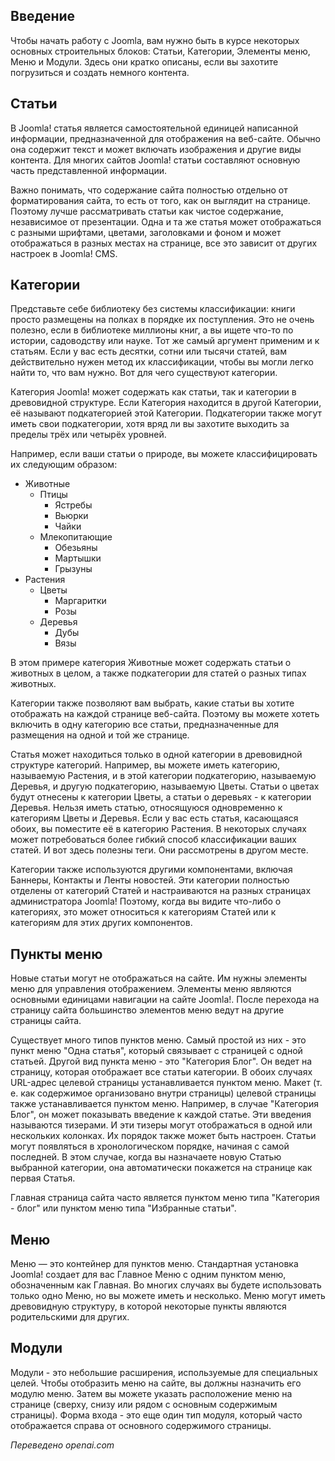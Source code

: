 <!-- Filename: J4.x:Articles_and_categories / Display title: Основные концепции -->

## Введение

Чтобы начать работу с Joomla, вам нужно быть в курсе некоторых основных строительных блоков: Статьи, Категории, Элементы меню, Меню и Модули. Здесь они кратко описаны, если вы захотите погрузиться и создать немного контента.

## Статьи

В Joomla! статья является самостоятельной единицей написанной информации, предназначенной для отображения на веб-сайте. Обычно она содержит текст и может включать изображения и другие виды контента. Для многих сайтов Joomla! статьи составляют основную часть представленной информации.

Важно понимать, что содержание сайта полностью отдельно от форматирования сайта, то есть от того, как он выглядит на странице. Поэтому лучше рассматривать статьи как чистое содержание, независимое от презентации. Одна и та же статья может отображаться с разными шрифтами, цветами, заголовками и фоном и может отображаться в разных местах на странице, все это зависит от других настроек в Joomla! CMS.

## Категории

Представьте себе библиотеку без системы классификации: книги просто размещены на полках в порядке их поступления. Это не очень полезно, если в библиотеке миллионы книг, а вы ищете что-то по истории, садоводству или науке. Тот же самый аргумент применим и к статьям. Если у вас есть десятки, сотни или тысячи статей, вам действительно нужен метод их классификации, чтобы вы могли легко найти то, что вам нужно. Вот для чего существуют категории.

Категория Joomla! может содержать как статьи, так и категории в древовидной структуре. Если Категория находится в другой Категории, её называют подкатегорией этой Категории. Подкатегории также могут иметь свои подкатегории, хотя вряд ли вы захотите выходить за пределы трёх или четырёх уровней.

Например, если ваши статьи о природе, вы можете классифицировать их следующим образом:

- Животные
  - Птицы
    - Ястребы
    - Вьюрки
    - Чайки
  - Млекопитающие
    - Обезьяны
    - Мартышки
    - Грызуны
- Растения
  - Цветы
    - Маргаритки
    - Розы
  - Деревья
    - Дубы
    - Вязы

В этом примере категория Животные может содержать статьи о животных в целом, а также подкатегории для статей о разных типах животных.

Категории также позволяют вам выбрать, какие статьи вы хотите отображать на каждой странице веб-сайта. Поэтому вы можете хотеть включить в одну категорию все статьи, предназначенные для размещения на одной и той же странице.

Статья может находиться только в одной категории в древовидной структуре категорий. Например, вы можете иметь категорию, называемую Растения, и в этой категории подкатегорию, называемую Деревья, и другую подкатегорию, называемую Цветы. Статьи о цветах будут отнесены к категории Цветы, а статьи о деревьях - к категории Деревья. Нельзя иметь статью, относящуюся одновременно к категориям Цветы и Деревья. Если у вас есть статья, касающаяся обоих, вы поместите её в категорию Растения. В некоторых случаях может потребоваться более гибкий способ классификации ваших статей. И вот здесь полезны теги. Они рассмотрены в другом месте.

Категории также используются другими компонентами, включая Баннеры, Контакты и Ленты новостей. Эти категории полностью отделены от категорий Статей и настраиваются на разных страницах администратора Joomla! Поэтому, когда вы видите что-либо о категориях, это может относиться к категориям Статей или к категориям для этих других компонентов.

## Пункты меню

Новые статьи могут не отображаться на сайте. Им нужны элементы меню для управления отображением. Элементы меню являются основными единицами навигации на сайте Joomla!. После перехода на страницу сайта большинство элементов меню ведут на другие страницы сайта.

Существует много типов пунктов меню. Самый простой из них - это пункт меню "Одна статья", который связывает с страницей с одной статьей. Другой вид пункта меню - это "Категория Блог". Он ведет на страницу, которая отображает все статьи категории. В обоих случаях URL-адрес целевой страницы устанавливается пунктом меню. Макет (т. е. как содержимое организовано внутри страницы) целевой страницы также устанавливается пунктом меню. Например, в случае "Категория Блог", он может показывать введение к каждой статье. Эти введения называются тизерами. И эти тизеры могут отображаться в одной или нескольких колонках. Их порядок также может быть настроен. Статьи могут появляться в хронологическом порядке, начиная с самой последней. В этом случае, когда вы назначаете новую Статью выбранной категории, она автоматически покажется на странице как первая Статья.

Главная страница сайта часто является пунктом меню типа "Категория - блог" или пунктом меню типа "Избранные статьи".

## Меню

Меню — это контейнер для пунктов меню. Стандартная установка Joomla! создает для вас Главное Меню с одним пунктом меню, обозначенным как Главная. Во многих случаях вы будете использовать только одно Меню, но вы можете иметь и несколько. Меню могут иметь древовидную структуру, в которой некоторые пункты являются родительскими для других.

## Модули

Модули - это небольшие расширения, используемые для специальных целей. Чтобы отобразить меню на сайте, вы должны назначить его модулю меню. Затем вы можете указать расположение меню на странице (сверху, снизу или рядом с основным содержимым страницы). Форма входа - это еще один тип модуля, который часто отображается справа от основного содержимого страницы.

*Переведено openai.com*


